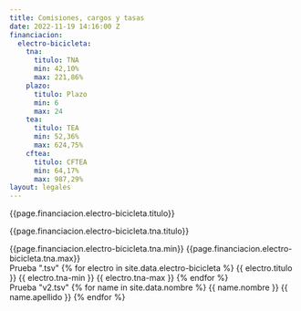 ```yaml
---
title: Comisiones, cargos y tasas
date: 2022-11-19 14:16:00 Z
financiacion:
  electro-bicicleta:
    tna:
      titulo: TNA
      min: 42,10%
      max: 221,86%
    plazo:
      titulo: Plazo
      min: 6
      max: 24
    tea:
      titulo: TEA
      min: 52,36%
      max: 624,75%
    cftea:
      titulo: CFTEA
      min: 64,17%
      max: 987,29%
layout: legales
---
```


<div class="moduleCredito">
  <div>
    <p>{{page.financiacion.electro-bicicleta.titulo}}</p>
  </div>
  <div>
    <p>{{page.financiacion.electro-bicicleta.tna.titulo}}</p>
    {{page.financiacion.electro-bicicleta.tna.min}}
    {{page.financiacion.electro-bicicleta.tna.max}}
  </div>

</div>

<div class="moduleCredito">
Prueba ".tsv"
{% for electro in site.data.electro-bicicleta %}
{{ electro.titulo }}
{{ electro.tna-min }}
{{ electro.tna-max }}
{% endfor %}
</div>

<div class="moduleCredito">
Prueba "v2.tsv"
{% for name in site.data.nombre %}
{{ name.nombre }}
{{ name.apellido }}
{% endfor %}
</div>